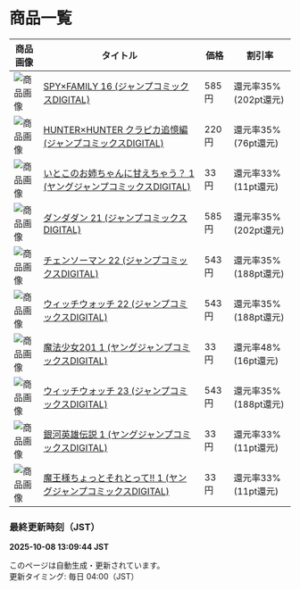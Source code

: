 
# 商品一覧

| 商品画像 | タイトル | 価格 | 割引率 |
|----------|----------|------|--------|
| ![商品画像](https://m.media-amazon.com/images/I/41EpmOJm+4L._SL160_.jpg) | [SPY×FAMILY 16 (ジャンプコミックスDIGITAL)](https://www.amazon.co.jp/dp/B0FPBXMQBH?tag=ap231ex-22&linkCode=osi&th=1&psc=1) | 585円 | 還元率35% (202pt還元) |
| ![商品画像](https://m.media-amazon.com/images/I/61enTC8RqgL._SL160_.jpg) | [HUNTER×HUNTER クラピカ追憶編 (ジャンプコミックスDIGITAL)](https://www.amazon.co.jp/dp/B0C8MJH6G9?tag=ap231ex-22&linkCode=osi&th=1&psc=1) | 220円 | 還元率35% (76pt還元) |
| ![商品画像](https://m.media-amazon.com/images/I/51umS8hQGcL._SL160_.jpg) | [いとこのお姉ちゃんに甘えちゃう？ 1 (ヤングジャンプコミックスDIGITAL)](https://www.amazon.co.jp/dp/B0DJB5M9HW?tag=ap231ex-22&linkCode=osi&th=1&psc=1) | 33円 | 還元率33% (11pt還元) |
| ![商品画像](https://m.media-amazon.com/images/I/51LkeIinnPL._SL160_.jpg) | [ダンダダン 21 (ジャンプコミックスDIGITAL)](https://www.amazon.co.jp/dp/B0FPBXCB9K?tag=ap231ex-22&linkCode=osi&th=1&psc=1) | 585円 | 還元率35% (202pt還元) |
| ![商品画像](https://m.media-amazon.com/images/I/51rge7-APZL._SL160_.jpg) | [チェンソーマン 22 (ジャンプコミックスDIGITAL)](https://www.amazon.co.jp/dp/B0FKRMCG31?tag=ap231ex-22&linkCode=osi&th=1&psc=1) | 543円 | 還元率35% (188pt還元) |
| ![商品画像](https://m.media-amazon.com/images/I/51hXnosXgKL._SL160_.jpg) | [ウィッチウォッチ 22 (ジャンプコミックスDIGITAL)](https://www.amazon.co.jp/dp/B0FBLQF6QT?tag=ap231ex-22&linkCode=osi&th=1&psc=1) | 543円 | 還元率35% (188pt還元) |
| ![商品画像](https://m.media-amazon.com/images/I/515yuWDthrL._SL160_.jpg) | [魔法少女201 1 (ヤングジャンプコミックスDIGITAL)](https://www.amazon.co.jp/dp/B0CW1KRTLH?tag=ap231ex-22&linkCode=osi&th=1&psc=1) | 33円 | 還元率48% (16pt還元) |
| ![商品画像](https://m.media-amazon.com/images/I/517v2Jrr6hL._SL160_.jpg) | [ウィッチウォッチ 23 (ジャンプコミックスDIGITAL)](https://www.amazon.co.jp/dp/B0FKRVFLVW?tag=ap231ex-22&linkCode=osi&th=1&psc=1) | 543円 | 還元率35% (188pt還元) |
| ![商品画像](https://m.media-amazon.com/images/I/61CuScx9mjL._SL160_.jpg) | [銀河英雄伝説 1 (ヤングジャンプコミックスDIGITAL)](https://www.amazon.co.jp/dp/B01AT6UKK4?tag=ap231ex-22&linkCode=osi&th=1&psc=1) | 33円 | 還元率33% (11pt還元) |
| ![商品画像](https://m.media-amazon.com/images/I/61BjpavXzAL._SL160_.jpg) | [魔王様ちょっとそれとって!! 1 (ヤングジャンプコミックスDIGITAL)](https://www.amazon.co.jp/dp/B00S63GFFM?tag=ap231ex-22&linkCode=osi&th=1&psc=1) | 33円 | 還元率33% (11pt還元) |



### 最終更新時刻（JST）
**2025-10-08 13:09:44 JST**

このページは自動生成・更新されています。  
更新タイミング: 毎日 04:00（JST）  
